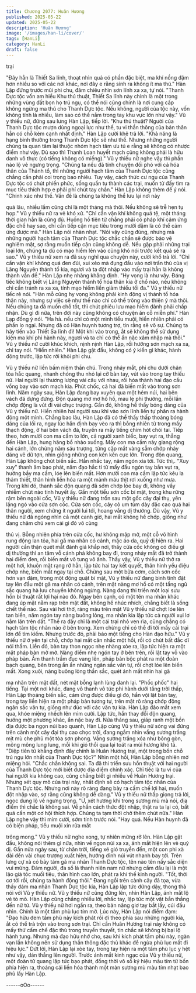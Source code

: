 ```yaml
---
title: Chương 2077: Huân Hương
published: 2025-05-22
updated: 2025-05-22
description: 'Huân Hương'
image: '/images/han-li/cover/'
tags: [HanLi]
category: HanLi
draft: false
---
```


trại

"Đây hẳn là Thiết Sa lĩnh, thoạt nhìn quả có phần đặc biệt, ma khí
nồng đậm hơn nhiều so với các nơi khác, nơi đây e rằng sinh ra
không ít ma thú." Hàn Lập đứng trước mũi phi chu, đăm chiêu
nhìn sơn lĩnh xa xa, tự nói.
"Thanh Dực tộc vốn am hiểu Khu thú thuật, Thiết Sa lĩnh này
chính là một trong những vùng đất bọn họ trú ngụ, có thể nói cũng
chính là nơi cung cấp không ngừng ma thú cho Thanh Dực tộc.
Nếu không, người của tộc này, vốn không tính là nhiều, làm sao
có thể nắm trong tay khu vực lớn như vậy." Vũ y thiếu nữ, đứng
sau lưng Hàn Lập, tiếp lời.
"Khu thú thuật? Người của Thanh Dực tộc mượn dùng ngoại lực
như thế, tu vi thần thông của bản thân hẳn có chỗ kém cạnh nhất
định." Hàn Lập cười khẽ trả lời.
"Khả năng là hạng bình thường trong Thanh Dực tộc sẽ như thế.
Nhưng những người chúng ta quan tâm lại thuộc nhóm hạch tâm
ưu tú e rằng sẽ không có nhược điểm như vậy. Dù sao thì Thanh
Loan huyết mạch cũng không phải là hữu danh vô thực (có tiếng
không có miếng)." Vũ y thiếu nữ nghe vậy thì phần nào lộ vẻ
ngưng trọng.
"Chúng ta nếu đã tính chuyện đối phó với cả hóa thân của Thánh
tổ, thì những người hạch tâm của Thanh Dực tộc cũng chẳng cần
phải coi trọng bao nhiêu. Tuy vậy, cách thức cư ngụ của Thanh
Dực tộc có chút phiền phức, sống quần tụ thành các trại, muốn từ
đấy tìm ra mục tiêu thích hợp e phải phí chút tay chân." Hàn Lập
không thèm để ý nói.
"Chính xác như thế. Vấn đề là chúng ta không thể lưu lại nơi này

quá lâu, nhiều lắm cũng chỉ là một tháng mà thôi. Nếu không sẽ
trễ hẹn tụ họp." Vũ y thiếu nữ ra vẻ khó xử.
"Chỉ cần vận khí không quá tệ, một tháng thời gian hẳn là cũng
đủ. Huống hồ tiên tử chẳng phải có pháp khí cảm ứng đặc chế
hay sao, chỉ cần tiếp cận mục tiêu trong mười dặm là có thể cảm
ứng được mà." Hàn Lập nói nhàn nhạt.
"Nói vậy cũng đúng, nhưng mà những người hạch tâm của Thanh
Dực tộc chắc chắn sẽ được bảo vệ nghiêm mật, sợ rằng muốn
tiếp cận cũng không dễ. Nếu gặp phải những trại loại lớn, chúng
ta dù có mạo hiểm lẻn vào cũng khó nói trước kết quả sẽ ra sao."
Vũ y thiếu nữ xem ra đã suy nghĩ qua chuyện này, cười khổ trả
lời.
"Chỉ cần vận khí không quá đen đủi, xui xẻo mà đụng đầu vào nơi
trấn thủ của vị Lăng Nguyên thánh tổ kia, ngươi và ta đột nhập
vào mấy trại hẳn là không thành vấn đề." Hàn Lập nhẹ nhàng
khẳng định.
"Hy vọng là như vậy. Đáng tiếc không biết vị Lăng Nguyên thánh
tổ hóa thân kia ở chổ nào, nếu không chỉ cần tránh ra xa xa, tính
mạo hiểm liền giảm thiểu tối đa." Vũ y thiếu nữ tiếc rẻ nói.
"Hàn mỗ cũng hy vọng không phải kinh động vị thánh tổ hóa thân
này, nhưng sự việc sẽ như thế nào chỉ có thể trông vào thiên ý mà
thôi. Nếu chúng ta đã muốn chỗ tốt, thì chút phiêu lưu mạo hiểm
đành phải chấp nhận. Dù gì đi nữa, trên đời này cũng không có
chuyện ăn cỗ miễn phí." Hàn Lạp đồng ý nói.
"Ha hả. nếu chỉ có một mình tiểu muội, hiển nhiên phải có phần lo
ngại. Nhưng đã có Hàn huynh tương trợ, tin rằng sẽ vô sự. Chúng
ta hãy tiến vào Thiết Sa lĩnh đi! Một khi vào trong, ắt sẽ không thể
sử dụng kiện ma khí phi hành này, ngươi và ta chỉ có thể ẩn nặc
xâm nhập mà thôi." Vũ y thiếu nữ cười khúc khích, nịnh nịnh Hàn
Lập, rồi hướng sơn mạch xa xa, chỉ tay nói.
"Hiển nhiên." Hàn Lập gật đầu, không có ý kiến gì khác, hành
động trước, lập tức rời khỏi phi chu.

Vũ y thiếu nữ liền bấm niệm thần chú. Trong nháy mắt, phi chu
dưới chân tỏa hắc quang, nhanh chóng thu nhỏ lại cỡ bàn tay, vút
vào trong tay thiếu nữ.
Hai người lại thương lượng vài câu với nhau, rồi hóa thành hai
đạo cầu vồng bay vào sơn mạch kia. Phút chốc, cả hai đã biến
mất vào trong sơn lĩnh.
Năm ngày sau, Hàn Lập đang bay xuyên qua một hẻm núi, hai
bên vách đá dựng đứng. Độn quang mơ mơ hồ hồ, mau lẹ phi
thường, mỗi lần chớp động là vút đi vài chục trượng. Gần đó,
không hề thấy bóng dáng của Vũ y thiếu nữ. Hiển nhiên hai người
sau khi vào sơn lĩnh liền tự phân ra hành động một mình.
Chẳng bao lâu, Hàn Lập đã có thể thấy thấp thoáng bóng dáng
của lối ra, ngay lúc hắn định bay vèo ra thì bỗng nhiên từ trong
mấy thạch động, ở hai bên vách đá, truyền ra mấy tiếng chim hót
chói tai. Tiếp theo, hơn mười con ma cầm to lớn, cả người xanh
biếc, bay vụt ra, thẳng đến Hàn Lập, hung hăng bổ nhào xuống.
Mấy con ma cầm này giang rộng hai cánh, lớn chừng năm sáu
trượng, từng cặp mắt vàng sẫm chớp nháy dáng vẻ dữ tợn, nhìn
giống những con kên kên cực lớn.
Trong độn quang, Hàn Lập không chút biến sắc. Hắn nhấc tay,
năm ngón xỉa tới. Tức thì,.
"Xuy xuy" thanh âm bạo phát, năm đạo hắc ti từ mấy đầu ngón
tay bắn vụt ra, hướng bầy ma cầm, lóe lên biến mất.
Hơn mười con ma cầm lập tức kêu la thảm thiết, thân hình liền
hóa ra một mảnh máu thịt rơi xuống như mưa. Trong khi đó,
thanh sắc độn quang đã sớm chớp lóe bay đi, không vấy nhiễm
chút nào tinh huyết ấy.
Gần một tiểu sơn cốc bí mật, trong khu rừng rậm bên ngoài cốc,
Vũ y thiếu nữ đang trốn sau một gốc cây đại thụ, yên lặng ngó
vào cửa sơn cốc. Cửa sơn cốc, cây cỏ um tùm dày đặc cao quá
hai thân người, xem chừng ít người lui tới, hoang vắng dị thường.
Dù vậy, Vũ y thiếu nữ đã ngóng nhìn cả một canh giờ, hai mắt
không hề chớp, giống như đang chăm chú xem cái gì đó vô cùng

thú vị.
Bỗng nhiên phía trên cửa cốc, hư không mập mờ, một cỗ vô hình
rung động lan tỏa, hai gã ma nhân có cánh, mặc áo da, quỷ dị
hiện ra. Hai người cẩn thận quét mắt đánh giá khắp nơi, thấy cửa
cốc không có điều gì dị thường thì an tâm vỗ cánh phá không bay
đi, trong nháy mắt đã trở thành hai điểm đen, rồi biến mất vô tung
vô ảnh.
Thấy vậy, Vũ y thiếu nữ thở ra một hơi, khuôn mặt rạng rỡ hẳn,
lập tức hai tay kết quyết, thân hình yểu điệu chớp nhẹ, biến mất
ngay tại chỗ.
Chừng sau một bữa cơm, cách sơn cốc hơn vạn dặm, trong một
động quật bí mật, Vũ y thiếu nữ đang bình tĩnh đặt tay lên đầu
một gã ma nhân có cánh, trên mặt nàng mơ hồ có một tầng ngũ
sắc quang hà lưu chuyển không ngừng. Nàng đang thi triển một
loại sưu hồn bí thuật rất lợi hại nào đó.
Ngay bên cạnh, có một tên ma nhân khác đang úp mặt nằm rạp
trên mặt đất, không hề nhúc nhích, chẳng biết là sống chết thế
nào.
Sau vài hơi thở, ráng màu trên mặt Vũ y thiếu nữ chợt lóe lên tan
biến, năm ngón tay nàng buông lỏng, ma nhân kia lập tức cả
người xụi lơ nằm lăn trên đất.
"Thế ra đây chỉ là một cái trại nhỏ ven rìa, cũng chẳng có hạch
tâm tộc nhân nào ở bên trong. Xem chừng chỉ có thể đi tới mấy
cái trại lớn để tìm kiếm. Nhưng trước đó, phải báo một tiếng cho
Hàn đạo hữu." Vũ y thiếu nữ ở yên tại chỗ, chớp hai mắt cân
nhắc một hồi, rồi có chút bất đắc dĩ nói thầm.
Liền đó, bàn tay thon ngọc nhẹ nhàng xòe ra, lập tức hiện ra một
mặt pháp bàn mờ mờ. Nàng điểm nhẹ ngón tay ở bên trên, rồi lật
tay vỗ vào pháp bàn. Âm thanh trầm đục vang lên, pháp bàn bộc
phát ra một đoàn bạch quang, bên trong ẩn ẩn những ngân sắc
văn tự, rồi chợt lóe lên biến mất.
Xong xuôi, nàng buông lỏng thần sắc, quét ánh mắt nhìn hai gã

ma nhân trên mặt đất, nét mặt bỗng lạnh lùng đanh lại.
"Phốc phốc" hai tiếng.
Tại một nơi khác, đang vô thanh vô tức phi hành dưới tầng trời
thấp, Hàn Lập thoáng biến sắc, cảm ứng được điều gì đó, hắn vội
lật bàn tay, trong tay liền hiện ra một pháp bàn tương tự, trên mặt
rõ ràng chớp động ngân sắc văn tự, giống như đúc với các văn tự
kia.
Hàn Lập đảo mắt xem qua, khóe miệng nhếch lên mỉm cười. Lập
tức, hắn thay đổi độn quang, hướng một phương khác, ẩn nặc
bay đi.
Nửa tháng sau, giáp ranh một bồn địa được ba ngọn núi bao
quanh, Hàn Lập cùng Vũ y thiếu nữ sóng vai đứng trên cành một
cây đại thụ cao chọc trời, đang ngắm nhìn vầng sương trắng mịt
mù che phủ một tòa sơn phong. Vầng sương trắng xóa như bông
gòn, mông mông lung lung, mỗi khi gió thổi qua lại toát ra mùi
hương khó tả.
"Diệp tiên tử khẳng định đây chính là Huân Hương trại, một trong
bốn chỗ trú ngụ lớn nhất của Thanh Dực tộc?" Nhìn một hồi, Hàn
Lập bỗng nhiên mở miệng hỏi.
"Chắc chắn không sai. Ta đã thi triển sưu hồn thuật với hai người
của Thanh Dực tộc mới biết được địa điểm chính xác. Chỉ tiếc là
tu vi của hai người kia không cao, cũng chẳng biết gì nhiều về
Huân Hương trại. Nhưng xét quy mô của trại này, nhất định sẽ có
hạch tâm tộc nhân của Thanh Dực tộc. Nhưng nơi này rõ ràng
đang bày ra cấm chế lợi hại, muốn đột nhập vào, sợ rằng cũng
không dễ dàng." Vũ y thiếu nữ thấp giọng trả lời, ngọc dung lộ vẻ
ngưng trọng.
"Ừ, xét hương khí trong sương mù mà nói, địa điểm thì chắc là
không sai. Về phần cách thức đột nhập, thật ra ta lại có, bất quá
cần một cơ hội thích hợp. Chúng ta tạm thời chờ thêm chút nữa."
Hàn Lập nghe vậy thì mỉm cười, sớm tính trước nói.
"Hay quá. Nếu Hàn huynh đã có biện pháp, tiểu muội xin rửa mắt

trông mong." Vũ y thiếu nữ nghe xong, tự nhiên mừng rỡ lên.
Hàn Lập gật đầu, không nói thêm gì nữa, nhìn về ngọn núi xa xa,
ánh mắt hiện lên vẻ quỷ dị.
Gần nửa ngày sau, từ chân trời, tiếng xé gió truyền đến, một con
phi xà dài đến vài chục trượng xuất hiện, hướng đỉnh núi vút
nhanh bay tới. Trên lưng cự xà có bảy tám gã ma nhân Thanh
Dực tộc, tên nào tên nấy sắc diện vui mừng. Đám người, đa số là
thanh niên nam nữ nhưng cầm đầu lại là một lão già tóc muối
tiêu, thân hình cao lớn, phát ra khí thế kinh người.
"Tốt, thời cơ tới rồi, chúng ta hành động thôi." Đang ngồi trên cành
cây đả tọa, vừa thấy đám ma nhân Thanh Dực tộc kia, Hàn Lập
lập tức đứng dậy, thong thả nói với Vũ y thiếu nữ. Vũ y thiếu nữ
cũng đứng lên, nhìn Hàn Lập, ánh mắt lộ vẻ tò mò.
Hàn Lập cũng chẳng nhiều lời, nhấc tay, lập tức một vật bắn
thẳng đến nữ tử. Vũ y thiếu nữ hơi ngẩn ra, theo bản năng giơ tay
bắt lấy, cúi đầu nhìn. Chính là một tấm phù lục tím mờ.
Lúc này, Hàn Lập nói điềm đạm:
"Đạo hữu đem tấm phù này kích phát rồi đi theo phía sau những
người kia, ắt có thể trà trộn vào trong sơn trại. Chỉ cần Huân
Hương trại này không có mấy thứ cấm chế đặc thù trong truyền
thuyết, tin chắc sẽ không bị bại lộ hành tung. Nhưng mà đạo hữu
nhớ cho, sau khi kích phát tấm phù này, ngàn vạn lần không nên
sử dụng thần thông đặc thù khác để ngừa phù lục mất đi hiệu
lực."
Dứt lời, Hàn Lập lại xòe tay, trong tay hiện ra một tấm phù lục y
hệt như vậy, dán thẳng lên người.
Trước ánh mắt kinh ngạc của Vũ y thiếu nữ, một đoàn tử quang
lập tức bạo phát, đồng thời vô số ký hiệu màu tím từ bốn phía
hiện ra, thoáng cái liền hóa thành một màn sương mù màu tím
nhạt bao phủ lấy Hàn Lập.

------oOo------
